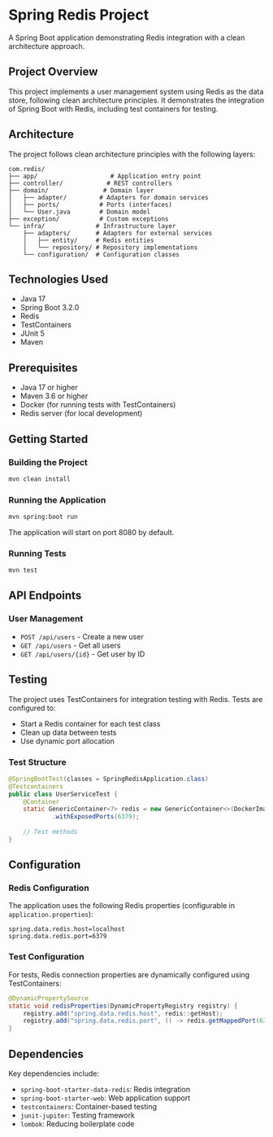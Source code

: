 # Spring Redis Project

A Spring Boot application demonstrating Redis integration with a clean architecture approach.

## Project Overview

This project implements a user management system using Redis as the data store, following clean architecture principles. It demonstrates the integration of Spring Boot with Redis, including test containers for testing.

## Architecture

The project follows clean architecture principles with the following layers:

```
com.redis/
├── app/                    # Application entry point
├── controller/            # REST controllers
├── domain/               # Domain layer
│   ├── adapter/         # Adapters for domain services
│   ├── ports/           # Ports (interfaces)
│   └── User.java        # Domain model
├── exception/           # Custom exceptions
└── infra/              # Infrastructure layer
    ├── adapters/       # Adapters for external services
    │   ├── entity/     # Redis entities
    │   └── repository/ # Repository implementations
    └── configuration/  # Configuration classes
```

## Technologies Used

- Java 17
- Spring Boot 3.2.0
- Redis
- TestContainers
- JUnit 5
- Maven

## Prerequisites

- Java 17 or higher
- Maven 3.6 or higher
- Docker (for running tests with TestContainers)
- Redis server (for local development)

## Getting Started

### Building the Project

```bash
mvn clean install
```

### Running the Application

```bash
mvn spring:boot run
```

The application will start on port 8080 by default.

### Running Tests

```bash
mvn test
```

## API Endpoints

### User Management

- `POST /api/users` - Create a new user
- `GET /api/users` - Get all users
- `GET /api/users/{id}` - Get user by ID

## Testing

The project uses TestContainers for integration testing with Redis. Tests are configured to:
- Start a Redis container for each test class
- Clean up data between tests
- Use dynamic port allocation

### Test Structure

```java
@SpringBootTest(classes = SpringRedisApplication.class)
@Testcontainers
public class UserServiceTest {
    @Container
    static GenericContainer<?> redis = new GenericContainer<>(DockerImageName.parse("redis:7.0-alpine"))
            .withExposedPorts(6379);
    
    // Test methods
}
```

## Configuration

### Redis Configuration

The application uses the following Redis properties (configurable in `application.properties`):

```properties
spring.data.redis.host=localhost
spring.data.redis.port=6379
```

### Test Configuration

For tests, Redis connection properties are dynamically configured using TestContainers:

```java
@DynamicPropertySource
static void redisProperties(DynamicPropertyRegistry registry) {
    registry.add("spring.data.redis.host", redis::getHost);
    registry.add("spring.data.redis.port", () -> redis.getMappedPort(6379).toString());
}
```

## Dependencies

Key dependencies include:

- `spring-boot-starter-data-redis`: Redis integration
- `spring-boot-starter-web`: Web application support
- `testcontainers`: Container-based testing
- `junit-jupiter`: Testing framework
- `lombok`: Reducing boilerplate code




